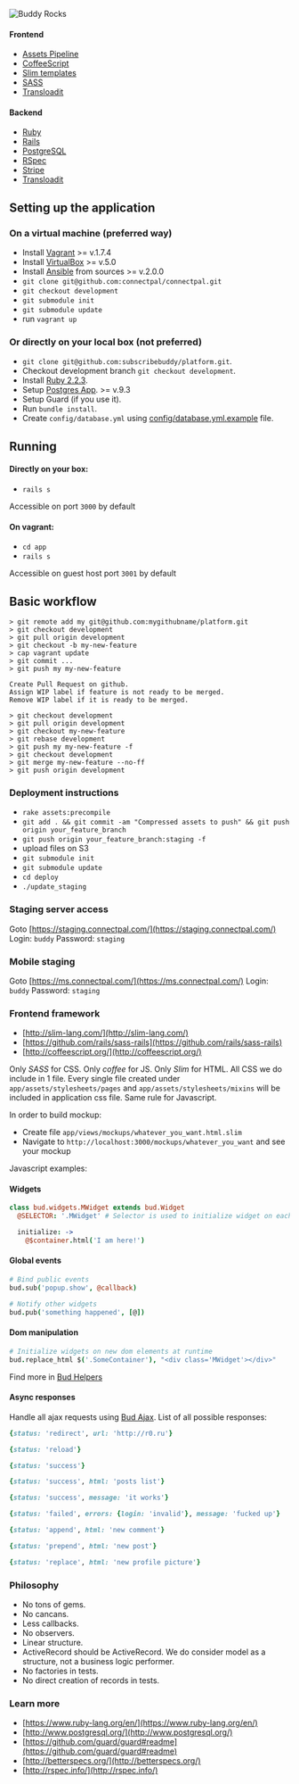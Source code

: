 ![Buddy Rocks](http://buddy-assets.s3.amazonaws.com/images/logo_github.png)
#### Frontend
- [Assets Pipeline](http://guides.rubyonrails.org/asset_pipeline.html)
- [CoffeeScript](http://coffeescript.org/)
- [Slim templates](http://slim-lang.com/)
- [SASS](https://github.com/rails/sass-rails)
- [Transloadit](https://transloadit.com)

#### Backend
- [Ruby](https://www.ruby-lang.org/en/)
- [Rails](http://guides.rubyonrails.org/)
- [PostgreSQL](www.postgresql.org)
- [RSpec](http://rspec.info/)
- [Stripe](stripe.com)
- [Transloadit](https://transloadit.com)

## Setting up the application

### On a virtual machine (preferred way)

- Install [Vagrant](http://www.vagrantup.com/) >= v.1.7.4
- Install [VirtualBox](https://www.virtualbox.org/) >= v.5.0
- Install [Ansible](http://www.ansible.com/) from sources >= v.2.0.0
- `git clone git@github.com:connectpal/connectpal.git`
- `git checkout development`
- `git submodule init`
- `git submodule update`
- run `vagrant up`

### Or directly on your local box (not preferred)

- `git clone git@github.com:subscribebuddy/platform.git`.
- Checkout development branch `git checkout development`.
- Install [Ruby 2.2.3](http://rvm.io/).
- Setup [Postgres App](http://postgresapp.com/). >= v.9.3
- Setup Guard (if you use it).
- Run `bundle install`.
- Create `config/database.yml` using [config/database.yml.example](config/database.yml.example) file.

## Running

#### Directly on your box:
- `rails s`

Accessible on port `3000` by default

#### On vagrant:
- `cd app`
- `rails s`

Accessible on guest host port `3001` by default

## Basic workflow

```
> git remote add my git@github.com:mygithubname/platform.git
> git checkout development
> git pull origin development
> git checkout -b my-new-feature
> cap vagrant update
> git commit ...
> git push my my-new-feature

Create Pull Request on github.
Assign WIP label if feature is not ready to be merged.
Remove WIP label if it is ready to be merged.

> git checkout development
> git pull origin development
> git checkout my-new-feature
> git rebase development
> git push my my-new-feature -f
> git checkout development
> git merge my-new-feature --no-ff
> git push origin development
```

### Deployment instructions

- `rake assets:precompile`
- `git add . && git commit -am "Compressed assets to push" && git push origin your_feature_branch`
- `git push origin your_feature_branch:staging -f`
- upload files on S3
- `git submodule init`
- `git submodule update`
- `cd deploy`
- `./update_staging`

### Staging server access

Goto [https://staging.connectpal.com/](https://staging.connectpal.com/)
Login: `buddy`
Password: `staging`

### Mobile staging

Goto [https://ms.connectpal.com/](https://ms.connectpal.com/)
Login: `buddy`
Password: `staging`

### Frontend framework

- [http://slim-lang.com/](http://slim-lang.com/)
- [https://github.com/rails/sass-rails](https://github.com/rails/sass-rails)
- [http://coffeescript.org/](http://coffeescript.org/)

Only *SASS* for CSS. Only *coffee* for JS. Only *Slim* for HTML.
All CSS we do include in 1 file. Every single file created under `app/assets/stylesheets/pages` and `app/assets/stylesheets/mixins` will be included in application css file.
Same rule for Javascript.

In order to build mockup:

- Create file `app/views/mockups/whatever_you_want.html.slim`
- Navigate to `http://localhost:3000/mockups/whatever_you_want` and see your mockup

Javascript examples:

#### Widgets

```coffeescript
class bud.widgets.MWidget extends bud.Widget
  @SELECTOR: '.MWidget' # Selector is used to initialize widget on each element matching this selector

  initialize: ->
    @$container.html('I am here!')
```

#### Global events

```coffeescript
# Bind public events
bud.sub('popup.show', @callback)

# Notify other widgets
bud.pub('something happened', [@])
```

#### Dom manipulation

```coffeescript
# Initialize widgets on new dom elements at runtime
bud.replace_html $('.SomeContainer'), "<div class='MWidget'></div>"
```

Find more in [Bud Helpers](app/assets/javascripts/helpers.coffee#l11)

#### Async responses

Handle all ajax requests using [Bud Ajax](app/assets/javascripts/ajax.coffee).
List of all possible responses:

```ruby
{status: 'redirect', url: 'http://r0.ru'}
```

```ruby
{status: 'reload'}
```

```ruby
{status: 'success'}
```

```ruby
{status: 'success', html: 'posts list'}
```

```ruby
{status: 'success', message: 'it works'}
```

```ruby
{status: 'failed', errors: {login: 'invalid'}, message: 'fucked up'}
```

```ruby
{status: 'append', html: 'new comment'}
```

```ruby
{status: 'prepend', html: 'new post'}
```

```ruby
{status: 'replace', html: 'new profile picture'}
```

### Philosophy

- No tons of gems.
- No cancans.
- Less callbacks.
- No observers.
- Linear structure.
- ActiveRecord should be ActiveRecord. We do consider model as a structure, not a business logic performer.
- No factories in tests.
- No direct creation of records in tests.

### Learn more

- [https://www.ruby-lang.org/en/](https://www.ruby-lang.org/en/)
- [http://www.postgresql.org/](http://www.postgresql.org/)
- [https://github.com/guard/guard#readme](https://github.com/guard/guard#readme)
- [http://betterspecs.org/](http://betterspecs.org/)
- [http://rspec.info/](http://rspec.info/)
